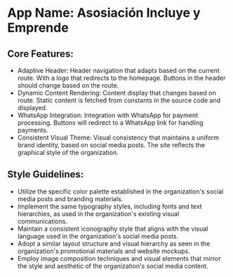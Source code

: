 # **App Name**: Asosiación Incluye y Emprende

## Core Features:

- Adaptive Header: Header navigation that adapts based on the current route. With a logo that redirects to the homepage. Buttons in the header should change based on the route.
- Dynamic Content Rendering: Content display that changes based on route. Static content is fetched from constants in the source code and displayed.
- WhatsApp Integration: Integration with WhatsApp for payment processing. Buttons will redirect to a WhatsApp link for handling payments.
- Consistent Visual Theme: Visual consistency that maintains a uniform brand identity, based on social media posts. The site reflects the graphical style of the organization.

## Style Guidelines:

- Utilize the specific color palette established in the organization's social media posts and branding materials.
- Implement the same typography styles, including fonts and text hierarchies, as used in the organization's existing visual communications.
- Maintain a consistent iconography style that aligns with the visual language used in the organization's social media posts.
- Adopt a similar layout structure and visual hierarchy as seen in the organization's promotional materials and website mockups.
- Employ image composition techniques and visual elements that mirror the style and aesthetic of the organization's social media content.
